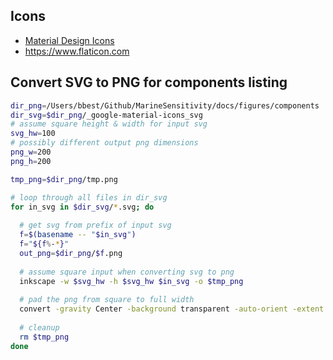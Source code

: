 
## Icons

- [Material Design Icons](https://fonts.google.com/icons?icon.query=API&icon.set=Material+Icons)
- https://www.flaticon.com

## Convert SVG to PNG for components listing



```bash
dir_png=/Users/bbest/Github/MarineSensitivity/docs/figures/components
dir_svg=$dir_png/_google-material-icons_svg
# assume square height & width for input svg
svg_hw=100
# possibly different output png dimensions
png_w=200
png_h=200 

tmp_png=$dir_png/tmp.png

# loop through all files in dir_svg
for in_svg in $dir_svg/*.svg; do
  
  # get svg from prefix of input svg
  f=$(basename -- "$in_svg")
  f="${f%-*}"
  out_png=$dir_png/$f.png
  
  # assume square input when converting svg to png
  inkscape -w $svg_hw -h $svg_hw $in_svg -o $tmp_png
  
  # pad the png from square to full width
  convert -gravity Center -background transparent -auto-orient -extent ${png_w}x${png_h} $tmp_png $out_png
  
  # cleanup
  rm $tmp_png
done
```


